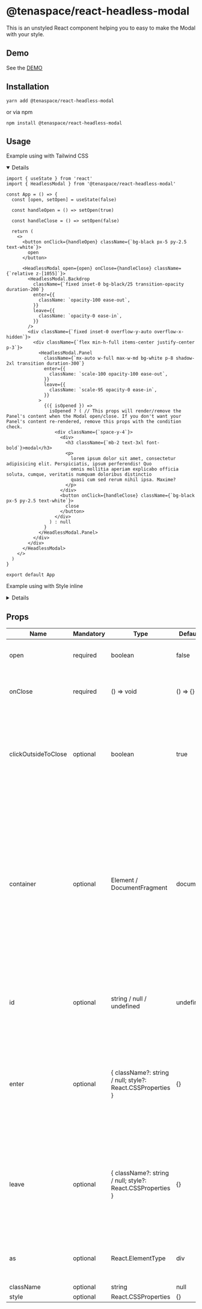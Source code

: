 # @tenaspace/react-headless-modal

This is an unstyled React component helping you to easy to make the Modal with your style.

## Demo

See the [DEMO](https://react-package.tenaspace.com/react-headless-modal)

## Installation

```shell
yarn add @tenaspace/react-headless-modal
```

or via npm

```shell
npm install @tenaspace/react-headless-modal
```

## Usage

Example using with Tailwind CSS

<details open>

```tsx
import { useState } from 'react'
import { HeadlessModal } from '@tenaspace/react-headless-modal'

const App = () => {
  const [open, setOpen] = useState(false)

  const handleOpen = () => setOpen(true)

  const handleClose = () => setOpen(false)

  return (
    <>
      <button onClick={handleOpen} className={`bg-black px-5 py-2.5 text-white`}>
        open
      </button>

      <HeadlessModal open={open} onClose={handleClose} className={`relative z-[1055]`}>
        <HeadlessModal.Backdrop
          className={`fixed inset-0 bg-black/25 transition-opacity duration-200`}
          enter={{
            className: `opacity-100 ease-out`,
          }}
          leave={{
            className: `opacity-0 ease-in`,
          }}
        />
        <div className={`fixed inset-0 overflow-y-auto overflow-x-hidden`}>
          <div className={`flex min-h-full items-center justify-center p-3`}>
            <HeadlessModal.Panel
              className={`mx-auto w-full max-w-md bg-white p-8 shadow-2xl transition duration-300`}
              enter={{
                className: `scale-100 opacity-100 ease-out`,
              }}
              leave={{
                className: `scale-95 opacity-0 ease-in`,
              }}
            >
              {({ isOpened }) =>
                isOpened ? ( // This props will render/remove the Panel's content when the Modal open/close. If you don't want your Panel's content re-rendered, remove this props with the condition check.
                  <div className={`space-y-4`}>
                    <div>
                      <h3 className={`mb-2 text-3xl font-bold`}>modal</h3>
                      <p>
                        lorem ipsum dolor sit amet, consectetur adipisicing elit. Perspiciatis, ipsum perferendis! Quo
                        omnis mollitia aperiam explicabo officia soluta, cumque, veritatis numquam doloribus distinctio
                        quasi cum sed rerum nihil ipsa. Maxime?
                      </p>
                    </div>
                    <button onClick={handleClose} className={`bg-black px-5 py-2.5 text-white`}>
                      close
                    </button>
                  </div>
                ) : null
              }
            </HeadlessModal.Panel>
          </div>
        </div>
      </HeadlessModal>
    </>
  )
}

export default App
```

</details>


Example using with Style inline

<details>

```tsx
import { useState } from 'react'
import { HeadlessModal } from '@tenaspace/react-headless-modal'

const App = () => {
  const [open, setOpen] = useState(false)

  const handleOpen = () => setOpen(true)

  const handleClose = () => setOpen(false)

  return (
    <>
      <button
        onClick={handleOpen}
        style={{
          cursor: `pointer`,
          backgroundColor: `black`,
          padding: `10px 20px`,
          color: `white`,
        }}
      >
        Open Modal
      </button>

      <HeadlessModal open={open} onClose={handleClose} style={{ position: `relative`, zIndex: 1055 }}>
        <HeadlessModal.Backdrop
          style={{
            position: `fixed`,
            top: 0,
            right: 0,
            bottom: 0,
            left: 0,
            backgroundColor: `rgb(0 0 0 / 0.25)`,
            transitionProperty: `opacity`,
            transitionDuration: `0.2s`,
          }}
          enter={{
            style: {
              opacity: 1,
              transitionTimingFunction: `cubic-bezier(0, 0, 0.2, 1)`,
            },
          }}
          leave={{
            style: {
              opacity: 0,
              transitionTimingFunction: `cubic-bezier(0.4, 0, 1, 1)`,
            },
          }}
        />
        <div
          style={{
            position: `fixed`,
            top: 0,
            right: 0,
            bottom: 0,
            left: 0,
            overflowX: `hidden`,
            overflowY: `auto`,
          }}
        >
          <div
            style={{
              display: `flex`,
              minHeight: `100%`,
              alignItems: `center`,
              justifyContent: `center`,
              padding: `12px`,
            }}
          >
            <HeadlessModal.Panel
              style={{
                margin: `0 auto`,
                width: `100%`,
                maxWidth: `448px`,
                padding: `32px`,
                backgroundColor: `white`,
                boxShadow: `rgba(0, 0, 0, 0.1) 0px 10px 15px -3px, rgba(0, 0, 0, 0.05) 0px 4px 6px -2px`,
                transitionProperty: `opacity, transform`,
                transitionDuration: `0.3s`,
              }}
              enter={{
                style: {
                  opacity: 1,
                  transform: `scale(1)`,
                  transitionTimingFunction: `cubic-bezier(0, 0, 0.2, 1)`,
                },
              }}
              leave={{
                style: {
                  opacity: 0,
                  transform: `scale(0.95)`,
                  transitionTimingFunction: `cubic-bezier(0.4, 0, 1, 1)`,
                },
              }}
            >
              {({ isOpened }) =>
                isOpened ? ( // This props will render/remove the Panel's content when the Modal open/close. If you don't want your Panel's content re-rendered, remove this props with the condition check.
                  <div>
                    <div
                      style={{
                        margin: `0 0 16px 0`,
                      }}
                    >
                      <h3
                        style={{
                          margin: `0 0 8px 0`,
                          fontSize: `30px`,
                          lineHeight: `36px`,
                          fontWeight: `bold`,
                        }}
                      >
                        modal
                      </h3>
                      <p>
                        lorem ipsum dolor sit amet, consectetur adipisicing elit. Perspiciatis, ipsum perferendis! Quo
                        omnis mollitia aperiam explicabo officia soluta, cumque, veritatis numquam doloribus distinctio
                        quasi cum sed rerum nihil ipsa. Maxime?
                      </p>
                    </div>
                    <button
                      onClick={handleClose}
                      style={{
                        cursor: `pointer`,
                        backgroundColor: `black`,
                        padding: `10px 20px`,
                        color: `white`,
                      }}
                    >
                      close
                    </button>
                  </div>
                ) : null
              }
            </HeadlessModal.Panel>
          </div>
        </div>
      </HeadlessModal>
    </>
  )
}

export default App
```

</details>

## Props

| Name                | Mandatory | Type                                                       | Default value | Component                                   | Note                                                                                                                                                               |
| ------------------- | --------- | ---------------------------------------------------------- | ------------- | ------------------------------------------- | ------------------------------------------------------------------------------------------------------------------------------------------------------------------ |
| open                | required  | boolean                                                    | false         | HeadlessModal                               | The state of the Modal                                                                                                                                             |
| onClose             | required  | () => void                                                 | () => {}      | HeadlessModal                               | Function handle to close the Modal                                                                                                                                 |
| clickOutsideToClose | optional  | boolean                                                    | true          | HeadlessModal                               | Enable / Disable closing the Modal when clicking outside the Modal panel                                                                                           |
| container           | optional  | Element / DocumentFragment                                 | document.body | HeadlessModal                               | The Modal will be rendered with the parent is `<body>` by default. You can choose the place where you want the Modal rendered by setting the Element to this props |
| id                  | optional  | string / null / undefined                                  | undefined     | HeadlessModal                               | A unique string or number to be used as the Modal's key                                                                                                            |
| enter               | optional  | { className?: string / null; style?: React.CSSProperties } | {}            | HeadlessModal.Backdrop, HeadlessModal.Panel | The CSS will be shown when the Modal is on open (You can set the CSS using class or style inline)                                                                  |
| leave               | optional  | { className?: string / null; style?: React.CSSProperties } | {}            | HeadlessModal.Backdrop, HeadlessModal.Panel | The CSS will be shown when the Modal is on close (You can set the CSS using class or style inline)                                                                 |
| as                  | optional  | React.ElementType                                          | div           | All                                         | Set the tag HTML like whatever you want                                                                                                                            |
| className           | optional  | string                                                     | null          | All                                         |                                                                                                                                                                    |
| style               | optional  | React.CSSProperties                                        | {}            | All                                         |                                                                                                                                                                    |

